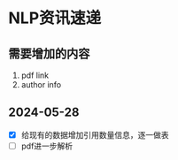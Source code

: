 # NLP资讯速递

## 需要增加的内容

1. pdf link
2. author info

## 2024-05-28

- [x] 给现有的数据增加引用数量信息，逐一做表
- [ ] pdf进一步解析